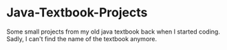 # Java-Textbook-Projects
Some small projects from my old java textbook back when I started coding.
Sadly, I can't find the name of the textbook anymore.
